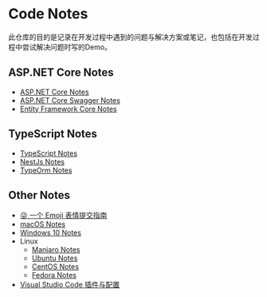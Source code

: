 # Code Notes

此仓库的目的是记录在开发过程中遇到的问题与解决方案或笔记，也包括在开发过程中尝试解决问题时写的Demo。

## ASP.NET Core Notes

- [ASP.NET Core Notes](AspNetCoreNotes/AspNetCoreNotes.md)
- [ASP.NET Core Swagger Notes](AspNetCoreNotes/AspNetCoreSwaggerNotes.md)
- [Entity Framework Core Notes](AspNetCoreNotes/EntityFrameworkCoreNotes.md)

## TypeScript Notes

- [TypeScript Notes](TypeScriptNotes/TypeScriptNotes.md)
- [NestJs Notes](TypeScriptNotes/NestjsNotes.md)
- [TypeOrm Notes](TypeScriptNotes/TypeOrmNotes.md)

## Other Notes

- [😜 一个 Emoji 表情提交指南](Gitmoji.md)
- [macOS Notes](OtherNotes/macOS.md)
- [Windows 10 Notes](OtherNotes/Windows.md)
- Linux
  - [Manjaro Notes](OtherNotes/Manjaro.md)
  - [Ubuntu Notes](OtherNotes/Ubuntu.md)
  - [CentOS Notes](OtherNotes/CentOS.md)
  - [Fedora Notes](OtherNotes/Fedora.md)
- [Visual Studio Code 插件与配置](OtherNotes/VisualStudioCode.md)
